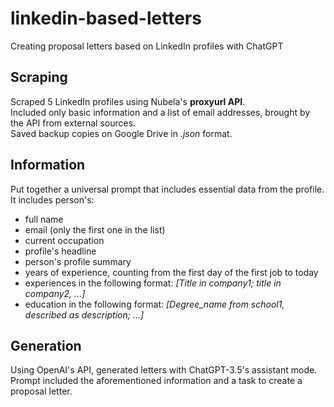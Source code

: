 # linkedin-based-letters
Creating proposal letters based on LinkedIn profiles with ChatGPT

## Scraping
Scraped 5 LinkedIn profiles using Nubela's **proxyurl API**.  
Included only basic information and a list of email addresses, brought by the API from external sources.  
Saved backup copies on Google Drive in *.json* format.  

## Information
Put together a universal prompt that includes essential data from the profile.  
It includes person's:
- full name 
- email (only the first one in the list)
- current occupation
- profile's headline
- person's profile summary
- years of experience, counting from the first day of the first job to today
- experiences in the following format: *[Title in company1; title in company2, ...]*
- education in the following format: *[Degree_name from school1, described as description; ...]*  

## Generation
Using OpenAI's API, generated letters with ChatGPT-3.5's assistant mode.  
Prompt included the aforementioned information and a task to create a proposal letter.  
